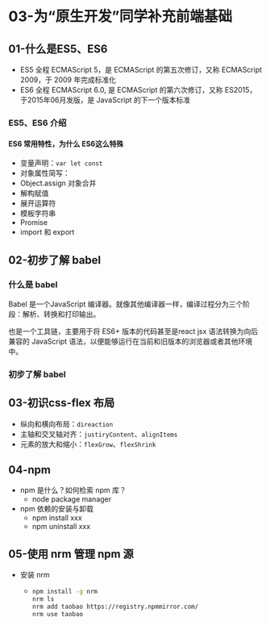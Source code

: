 # 03-为“原生开发”同学补充前端基础

## 01-什么是ES5、ES6

* ES5 全程 ECMAScript 5，是 ECMAScript 的第五次修订，又称 ECMAScript 2009，于 2009 年完成标准化
* ES6 全程 ECMAScript 6.0, 是 ECMAScript 的第六次修订，又称 ES2015，于2015年06月发版，是 JavaScript 的下一个版本标准

### ES5、ES6 介绍

#### ES6 常用特性，为什么 ES6这么特殊

* 变量声明：`var let const`
* 对象属性简写：
* Object.assign 对象合并
* 解构赋值
* 展开运算符
* 模板字符串
* Promise
* import 和 export

## 02-初步了解 babel

### 什么是 babel

Babel 是一个JavaScript 编译器。就像其他编译器一样，编译过程分为三个阶段：解析、转换和打印输出。

也是一个工具链，主要用于将 ES6+ 版本的代码甚至是react jsx 语法转换为向后兼容的 JavaScript 语法，以便能够运行在当前和旧版本的浏览器或者其他环境中。

### 初步了解 babel

## 03-初识css-flex 布局

* 纵向和横向布局：`direaction`
* 主轴和交叉轴对齐：`justiryContent`、`alignItems`
* 元素的放大和缩小：`flexGrow`、`flexShrink`

## 04-npm

* npm 是什么？如何检索 npm 库？
  * node package manager
* npm 依赖的安装与卸载
  * npm install xxx
  * npm uninstall xxx

## 05-使用 nrm 管理 npm 源

* 安装 nrm 

  * ```bash
    npm install -g nrm 
    nrm ls
    nrm add taobao https://registry.npmmirror.com/
    nrm use taobao
    ```






